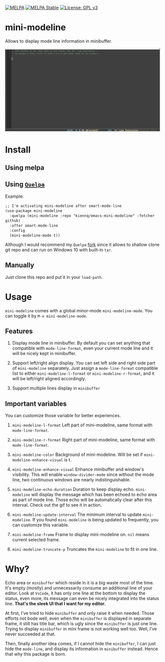 [![MELPA](https://melpa.org/packages/mini-modeline-badge.svg)](https://melpa.org/#/mini-modeline)
[![MELPA Stable](https://stable.melpa.org/packages/mini-modeline-badge.svg)](https://stable.melpa.org/#/mini-modeline)
[![License: GPL v3](https://img.shields.io/badge/License-GPL%20v3-blue.svg)](https://www.gnu.org/licenses/gpl-3.0)

mini-modeline
============

Allows to display mode line information in minibuffer.

![mini-modeline in action](screenshots/mini-modeline.gif)

# Install
## Using melpa
## Using [`Quelpa`](https://framagit.org/steckerhalter/quelpa)

Example:

``` elisp
;; I'm activating mini-modeline after smart-mode-line
(use-package mini-modeline
  :quelpa (mini-modeline :repo "kiennq/emacs-mini-modeline" :fetcher github)
  :after smart-mode-line
  :config
  (mini-modeline-mode t))
```

Although I would recommend my `Quelpa` [fork](https://github.com/kiennq/quelpa) since it allows to shallow clone git repo and can run on Windows 10 with built-in `tar`.

## Manually
Just clone this repo and put it in your `load-path`.

# Usage
`mini-modeline` comes with a global minor-mode `mini-modeline-mode`.
You can toggle it by `M-x mini-modeline-mode`.

## Features
1. Display mode line in minibuffer.
By default you can set anything that compatible with `mode-line-format`, even your current mode line and it will be nicely kept in minibuffer.

2. Support left/right align display.
You can set left side and right side part of `mini-modeline` separately.
Just assign a `mode-line-format` compatible list to either `mini-modeline-l-format` or `mini-modeline-r-format`, and it will be left/right aligned accordingly.

3. Support multiple lines display in `minibuffer`

## Important variables
You can customize those variable for better experiences.

1. `mini-modeline-l-format`
   Left part of mini-modeline, same format with `mode-line-format`.

2. `mini-modeline-r-format`
   Right part of mini-modeline, same format with `mode-line-format`.

3. `mini-modeline-color`
   Background of mini-modeline. Will be set if `mini-modeline-enhance-visual` is t.

4. `mini-modeline-enhance-visual`
   Enhance minibuffer and window's visibility. This will enable `window-divider-mode` since without the mode line, two continuous windows are nearly indistinguishable.

5. `mini-modeline-echo-duration`
   Duration to keep display echo. `mini-modeline` will display the message which has been echoed to echo area as part of mode line. Those echo will be automatically clear after this interval.
   Check out the gif to see it in action.

6. `mini-modeline-update-interval`
   The minimum interval to update `mini-modeline`.
   If you found `mini-modeline` is being updated to frequently, you can customize this variable.

7. `mini-modeline-frame`
   Frame to display mini-modeline on. `nil` means current selected frame.

8. `mini-modeline-truncate-p`
   Truncates the `mini-modeline` to fit in one line.

# Why?

Echo area or `minibuffer` which reside in it is a big waste most of the time.
It's empty (mostly) and unnecessarily consume an additional line of your editor.
Look at `VsCode`, it has only one line at the bottom to display the status, even more, its message can even be nicely integrated into the status line.
**That's the sleek UI that I want for my editor.**

At first, I've tried to hide `minibuffer` and only raise it when needed.
Those efforts not bode well, even when the `minibuffer` is displayed in separate frame, it still has title bar, which is ugly since the `minibuffer` is just one line.
Trying to display `minibuffer` in mini frame is not working well too. Well, I've never succeeded at that.

Then, finally another idea comes, if I cannot hide the `minibuffer`, I can just hide the `mode-line`, and display its information in `minibuffer` instead.
Hence that why this package is born.
